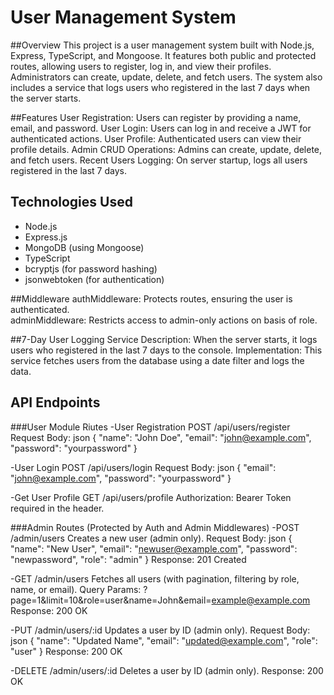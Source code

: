 # User Management System

##Overview
This project is a user management system built with Node.js, Express, TypeScript, and Mongoose. It features both public and protected routes, allowing users to register, log in, and view their profiles. Administrators can create, update, delete, and fetch users. The system also includes a service that logs users who registered in the last 7 days when the server starts.

##Features
User Registration: Users can register by providing a name, email, and password.
User Login: Users can log in and receive a JWT for authenticated actions.
User Profile: Authenticated users can view their profile details.
Admin CRUD Operations: Admins can create, update, delete, and fetch users.
Recent Users Logging: On server startup, logs all users registered in the last 7 days.

## Technologies Used

- Node.js
- Express.js
- MongoDB (using Mongoose)
- TypeScript
- bcryptjs (for password hashing)
- jsonwebtoken (for authentication)

##Middleware
authMiddleware: Protects routes, ensuring the user is authenticated.      
adminMiddleware: Restricts access to admin-only actions on basis of role.

##7-Day User Logging Service
Description: When the server starts, it logs users who registered in the last 7 days to the console.
Implementation: This service fetches users from the database using a date filter and logs the data.

## API Endpoints
###User Module Riutes
-User Registration
  POST /api/users/register
  Request Body:
  json
  {
    "name": "John Doe",
    "email": "john@example.com",
    "password": "yourpassword"
  }

-User Login
  POST /api/users/login
  Request Body:
  json
  {
    "email": "john@example.com",
    "password": "yourpassword"
  }
  
-Get User Profile
  GET /api/users/profile
  Authorization: Bearer Token required in the header.


###Admin Routes (Protected by Auth and Admin Middlewares)
-POST /admin/users
Creates a new user (admin only).
Request Body:
json
{
  "name": "New User",
  "email": "newuser@example.com",
  "password": "newpassword",
  "role": "admin"
}
Response: 201 Created

-GET /admin/users
Fetches all users (with pagination, filtering by role, name, or email).
Query Params: ?page=1&limit=10&role=user&name=John&email=example@example.com
Response: 200 OK

-PUT /admin/users/:id
Updates a user by ID (admin only).
Request Body:
json
{
  "name": "Updated Name",
  "email": "updated@example.com",
  "role": "user"
}
Response: 200 OK

-DELETE /admin/users/:id
Deletes a user by ID (admin only).
Response: 200 OK
